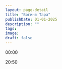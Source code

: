 ```yaml
---
layout: page-detail
title: "Богиня Тара"
publishDate: 01-01-2025
description: ""
tags:
image:
draft: false
---
```


00:00 

20:50 

  
